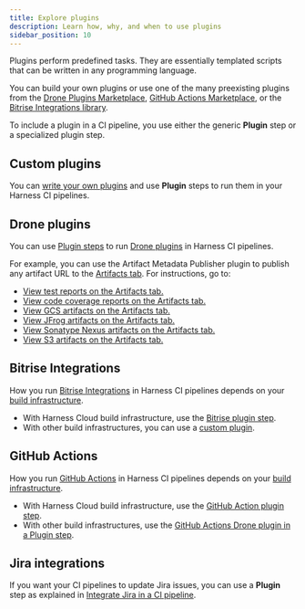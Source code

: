 ```yaml
---
title: Explore plugins
description: Learn how, why, and when to use plugins
sidebar_position: 10
---
```


Plugins perform predefined tasks. They are essentially templated scripts that can be written in any programming language.

You can build your own plugins or use one of the many preexisting plugins from the [Drone Plugins Marketplace](https://plugins.drone.io/), [GitHub Actions Marketplace](https://github.com/marketplace?type=actions), or the [Bitrise Integrations library](https://bitrise.io/integrations/steps).

To include a plugin in a CI pipeline, you use either the generic **Plugin** step or a specialized plugin step.

## Custom plugins

You can [write your own plugins](./custom_plugins.md) and use **Plugin** steps to run them in your Harness CI pipelines.

## Drone plugins

You can use [Plugin steps](./run-a-drone-plugin-in-ci.md) to run [Drone plugins](https://plugins.drone.io/) in Harness CI pipelines.

For example, you can use the Artifact Metadata Publisher plugin to publish any artifact URL to the [Artifacts tab](../viewing-builds.md). For instructions, go to:

* [View test reports on the Artifacts tab.](/docs/continuous-integration/use-ci/set-up-test-intelligence/viewing-tests#view-reports-on-the-artifacts-tab)
* [View code coverage reports on the Artifacts tab.](/docs/continuous-integration/use-ci/set-up-test-intelligence/code-coverage#view-code-coverage-reports-on-the-artifacts-tab)
* [View GCS artifacts on the Artifacts tab.](/docs/continuous-integration/use-ci/build-and-upload-artifacts/upload-artifacts-to-gcs-step-settings#view-artifacts-on-the-artifacts-tab)
* [View JFrog artifacts on the Artifacts tab.](/docs/continuous-integration/use-ci/build-and-upload-artifacts/upload-artifacts-to-jfrog#view-artifacts-on-the-artifacts-tab)
* [View Sonatype Nexus artifacts on the Artifacts tab.](/docs/continuous-integration/use-ci/build-and-upload-artifacts/upload-artifacts-to-sonatype-nexus#view-artifacts-on-the-artifacts-tab)
* [View S3 artifacts on the Artifacts tab.](/docs/continuous-integration/use-ci/build-and-upload-artifacts/upload-artifacts-to-s-3-step-settings#view-artifacts-on-the-artifacts-tab)

<!-- :::tip

Harness CI supports `DRONE_` environment variables. For more information, go to the CI environment variables reference ../optimize-and-more/ci-env-var.md .

:::-->

## Bitrise Integrations

How you run [Bitrise Integrations](https://bitrise.io/integrations/steps) in Harness CI pipelines depends on your [build infrastructure](../set-up-build-infrastructure/which-build-infrastructure-is-right-for-me.md).

* With Harness Cloud build infrastructure, use the [Bitrise plugin step](./ci-bitrise-plugin.md).
* With other build infrastructures, you can use a [custom plugin](./custom_plugins.md).

## GitHub Actions

How you run [GitHub Actions](https://github.com/marketplace?type=actions) in Harness CI pipelines depends on your [build infrastructure](../set-up-build-infrastructure/which-build-infrastructure-is-right-for-me.md).

* With Harness Cloud build infrastructure, use the [GitHub Action plugin step](./ci-github-action-step.md).
* With other build infrastructures, use the [GitHub Actions Drone plugin in a Plugin step](./run-a-git-hub-action-in-cie.md).

## Jira integrations

If you want your CI pipelines to update Jira issues, you can use a **Plugin** step as explained in [Integrate Jira in a CI pipeline](./ci-jira-int-plugin.md).
